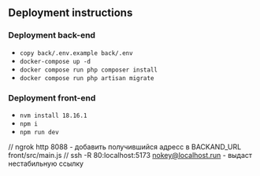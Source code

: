 ## Deployment instructions

### Deployment back-end
- `copy back/.env.example back/.env`
- `docker-compose up -d`
- `docker compose run php composer install`
- `docker compose run php artisan migrate`

### Deployment front-end
- `nvm install 18.16.1`
- `npm i`
- `npm run dev`

// ngrok http 8088 - добавить получившийся адресс в BACKAND_URL front/src/main.js
// ssh -R 80:localhost:5173 nokey@localhost.run - выдаст нестабильную ссылку
